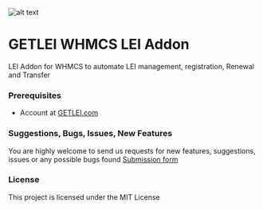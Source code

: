 ![alt text](https://my.gogetssl.com/assets/img/logo_for_github.png "Logo Title Text 1")
# GETLEI WHMCS LEI Addon
LEI Addon for WHMCS to automate LEI management, registration, Renewal and Transfer

### Prerequisites
- Account at [GETLEI.com](https://www.getlei.com)

### Suggestions, Bugs, Issues, New Features
You are highly welcome to send us requests for new features, suggestions, issues or any possible bugs found
[Submission form](https://github.com/getlei/issues/new)

### License
This project is licensed under the MIT License


